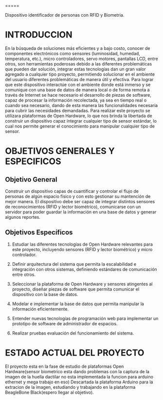 =====

Dispositivo  identificador de personas con RFID y Biometria.

INTRODUCCION
===============

En la búsqueda de soluciones más eficientes y a bajo costo, conocer de componentes
electrónicos como sensores (luminosidad, humedad, temperatura, etc.), micro
controladores, servo motores, pantallas LCD, entre otros, son herramientas poderosas
debido a las diferentes problemáticas que pueden dar solución, integrar estas tecnologías
dan un gran valor agregado a cualquier tipo proyecto, permitiendo solucionar en el
ambiente del usuario diferentes problemáticas de manera útil y efectiva.
Para lograr que este dispositivo interactúe con el ambiente donde está inmerso y se
comunique con una base de datos de manera local o de forma remota a través de Internet se
hace necesario el desarrollo de piezas de software, capaz de procesar la información
recolectada, ya sea en tiempo real o cuando sea necesario, dando de esta manera las
funcionalidades necesaria para cubrir las necesidades demandadas.
Para realizar este proyecto se utilizara plataformas de Open Hardware, lo que nos
brinda la libertada de construir un dispositivo capaz integrar cualquier tipo de sensor
estándar, lo cual nos permite generar el conocimiento para manipular cualquier tipo de
sensor.


OBJETIVOS GENERALES Y ESPECIFICOS
==================================== 
  Objetivo General
------------------------------------
Construir un dispositivo capas de cuantificar y controlar el flujo de personas de algún
espacio físico y con esto gestionar su mantención de mejor manera. El dispositivo debe ser
capaz de integrar distintos sensores de reconocimientos (RFID y lector biométrico),
comunicarse con un servidor para poder guardar la información en una base de datos y
generar algunos reportes.

  Objetivos Específicos
-------------------------------------
  1. Estudiar las diferentes tecnologías de Open Hardware relevantes para este
     proyecto, incluyendo sensores (RFID y lector biométrico) y micro
     controlador.
    
  2. Definir arquitectura del sistema que permita la escalabilidad e integración
     con otros sistemas, definiendo estándares de comunicación entre otros.
    
  3. Seleccionar la plataforma de Open Hardware y sensores atingentes al
     proyecto, diseñar piezas de software que permita comunicar el dispositivo
     con la base de datos.
   
  4. Modelar e implementar la base de datos que permita manipular la
     información eficientemente.
   
  5. Entender nuevas tecnologías de programación web para implementar un
     prototipo de software de administrador de espacios.
     
  6. Realizar pruebas evaluación del funcionamiento del sistema.


ESTADO ACTUAL DEL PROYECTO
============================

  El proyecto esta en la fase de estudio de  plataformas Open Hardware(sensor biometrico esta dando problemas con la captura de la imagen de  la huella dactilar no esta implementada la funcion para arduino ethernet y mega trabajo en eso)
  Descartada la plataforma Arduino para la extracion de la imagen, estudiando y trabajando en la plataforma BeagleBone Black(espero llegar al objetivo).
